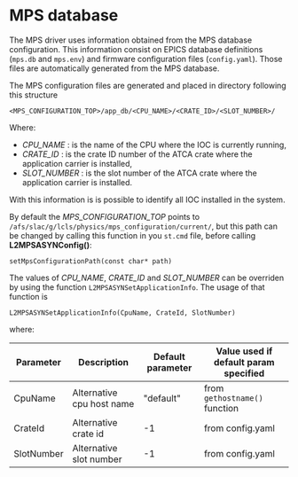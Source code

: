 # MPS database

The MPS driver uses information obtained from the MPS database configuration. This information consist on EPICS database definitions (`mps.db` and `mps.env`) and firmware configuration files (`config.yaml`). Those files are automatically generated from the MPS database.

The MPS configuration files are generated and placed in directory following this structure

```
<MPS_CONFIGURATION_TOP>/app_db/<CPU_NAME>/<CRATE_ID>/<SLOT_NUMBER>/
```

Where:
- *CPU_NAME*    : is the name of the CPU where the IOC is currently running,
- *CRATE_ID*    : is the crate ID number of the ATCA crate where the application carrier is installed,
- *SLOT_NUMBER* : is the slot number of the ATCA crate where the application carrier is installed.

With this information is is possible to identify all IOC installed in the system.

By default the *MPS_CONFIGURATION_TOP* points to `/afs/slac/g/lcls/physics/mps_configuration/current/`, but this path can be changed by calling this function in you `st.cmd` file, before calling **L2MPSASYNConfig()**:

```
setMpsConfigurationPath(const char* path)
```

The values of *CPU_NAME*, *CRATE_ID* and *SLOT_NUMBER* can be overriden by using the function `L2MPSASYNSetApplicationInfo`. The usage of that function is

```
L2MPSASYNSetApplicationInfo(CpuName, CrateId, SlotNumber)
```

where:

Parameter  | Description                 | Default parameter  | Value used if default param specified
-----------|-----------------------------|--------------------|--------------------------------------
CpuName    | Alternative cpu host name   | "default"          | from `gethostname()` function
CrateId    | Alternative crate id        | -1                 | from config.yaml
SlotNumber | Alternative slot number     | -1                 | from config.yaml
